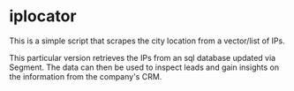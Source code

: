 # iplocator

This is a simple script that scrapes the city location from a vector/list of IPs.

This particular version retrieves the IPs from an sql database updated via Segment. The data can then be used to inspect leads and gain insights on the information from the company's CRM.
